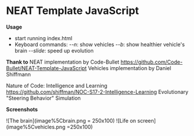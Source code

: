 
# NEAT Template JavaScript
**Usage**

 - start running index.html
 - Keyboard commands:
  --*n*: show vehicles
  --*b*: show healthier vehicle's brain
  --*slide*: speed up evolution
 
**Thank to**
NEAT implementation by Code-Bullet
https://github.com/Code-Bullet/NEAT-Template-JavaScript
Vehicles implementation by Daniel Shiffmann
 
Nature of Code: Intelligence and Learning
https://github.com/shiffman/NOC-S17-2-Intelligence-Learning
Evolutionary "Steering Behavior" Simulation

**Screenshots**

![The brain](image%5Cbrain.png = 250x100)
![Life on screen](image%5Cvehicles.png =250x100)